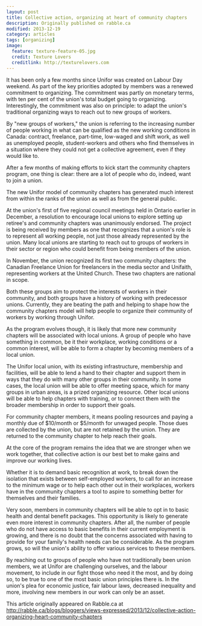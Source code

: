 ```yaml
---
layout: post
title: Collective action, organizing at heart of community chapters
description: Originally published on rabble.ca
modified: 2013-12-19
category: articles
tags: [organizing]
image:
  feature: texture-feature-05.jpg
  credit: Texture Lovers
  creditlink: http://texturelovers.com
---
```



It has been only a few months since Unifor was created on Labour Day weekend. As part of the key priorities adopted by members was a renewed commitment to organizing. The commitment was partly on monetary terms, with ten per cent of the union's total budget going to organizing. Interestingly, the commitment was also on principle: to adapt the union's traditional organizing ways to reach out to new groups of workers.

By "new groups of workers," the union is referring to the increasing number of people working in what can be qualified as the new working conditions in Canada: contract, freelance, part-time, low-waged and shift work, as well as unemployed people, student-workers and others who find themselves in a situation where they could not get a collective agreement, even if they would like to.

After a few months of making efforts to kick start the community chapters program, one thing is clear: there are a lot of people who do, indeed, want to join a union.

The new Unifor model of community chapters has generated much interest from within the ranks of the union as well as from the general public.

At the union's first of five regional council meetings held in Ontario earlier in December, a resolution to encourage local unions to explore setting up retiree's and community chapters was unanimously endorsed. The project is being received by members as one that recognizes that a union's role is to represent all working people, not just those already represented by the union. Many local unions are starting to reach out to groups of workers in their sector or region who could benefit from being members of the union.

In November, the union recognized its first two community chapters: the Canadian Freelance Union for freelancers in the media sector and Unifaith, representing workers at the United Church. These two chapters are national in scope.

Both these groups aim to protect the interests of workers in their community, and both groups have a history of working with predecessor unions. Currently, they are beating the path and helping to shape how the community chapters model will help people to organize their community of workers by working through Unifor.

As the program evolves though, it is likely that more new community chapters will be associated with local unions. A group of people who have something in common, be it their workplace, working conditions or a common interest, will be able to form a chapter by becoming members of a local union.

The Unifor local union, with its existing infrastructure, membership and facilities, will be able to lend a hand to their chapter and support them in ways that they do with many other groups in their community. In some cases, the local union will be able to offer meeting space, which for many groups in urban areas, is a prized organizing resource. Other local unions will be able to help chapters with training, or to connect them with the broader membership in order to support their goals.

For community chapter members, it means pooling resources and paying a monthly due of $10/month or $5/month for unwaged people. Those dues are collected by the union, but are not retained by the union. They are returned to the community chapter to help reach their goals.

At the core of the program remains the idea that we are stronger when we work together, that collective action is our best bet to make gains and improve our working lives.

Whether it is to demand basic recognition at work, to break down the isolation that exists between self-employed workers, to call for an increase to the minimum wage or to help each other out in their workplaces, workers have in the community chapters a tool to aspire to something better for themselves and their families.

Very soon, members in community chapters will be able to opt in to basic health and dental benefit packages. This opportunity is likely to generate even more interest in community chapters. After all, the number of people who do not have access to basic benefits in their current employment is growing, and there is no doubt that the concerns associated with having to provide for your family's health needs can be considerable. As the program grows, so will the union's ability to offer various services to these members.

By reaching out to groups of people who have not traditionally been union members, we at Unifor are challenging ourselves, and the labour movement, to include in our fight those who need it the most, and by doing so, to be true to one of the most basic union principles there is. In the union's plea for economic justice, fair labour laws, decreased inequality and more, involving new members in our work can only be an asset.

This article originally appeared on Rabble.ca at http://rabble.ca/blogs/bloggers/views-expressed/2013/12/collective-action-organizing-heart-community-chapters
